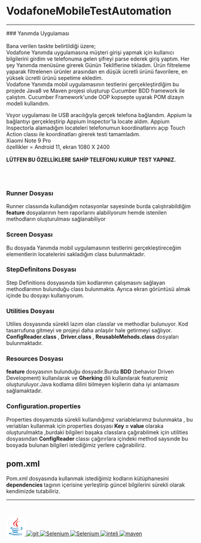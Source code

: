 # VodafoneMobileTestAutomation

<hr/>
### Yanımda Uygulaması <br/>
<br/>Bana verilen taskte belirtildiği üzere; 
<br/>Vodafone Yanımda uygulamasına müşteri girişi yapmak için kullanıcı bilgilerini girdim ve telefonuma 
gelen şifreyi parse ederek giriş yaptım. Her şey Yanımda menüsüne girerek Günün
Tekliflerine tıkladım. Ürün filtreleme yaparak filtrelenen ürünler arasından en düşük ücretli ürünü favorilere,
en yüksek ücretli ürünü sepetime ekledim. 
<br/>
Vodafone Yanımda mobil uygulamasının testlerini gerçekleştirdiğim bu projede Java8 ve Maven projesi oluşturup
Cucumber BDD framework ile çalıştım. Cucumber Framework'unde OOP kopsepte uyarak POM dizayn modeli kullandım.


Vsyor uygulaması ile USB aracılığıyla gerçek telefona bağlandım. Appium la bağlantıyı gerçekleştirip
Appium Inspector'la locate aldım. Appium Inspectorla alamadığım locateleri telefonumun koordinatlarını 
açıp Touch Action classı ile koordinatları girerek testi tamamladım. <br/>
Xiaomi Note 9 Pro <br/>
özellikler = Android 11,  ekran  1080 X 2400  <br/>
<br/>
<b>LÜTFEN BU ÖZELLİKLERE SAHİP TELEFONU KURUP TEST YAPINIZ.</b>
<br/>

<br/>

<br/>

### Runner Dosyası <br/>
Runner classında kullandığım notasyonlar sayesinde burda çalıştırabildiğim <b>feature</b>  dosyalarının hem raporlarını alabiliyorum hemde istenilen methodların oluşturulması sağlanabiliyor 

### Screen Dosyası <br/>
Bu dosyada Yanımda mobil uygulamasının testlerini gerçekleştireceğim elementlerin locatelerini sakladığım class bulunmaktadır. 

### StepDefinitons Dosyası <br/>
Step Definitions dosyasında  tüm kodlarımın çalışmasını sağlayan methodlarımın bulunduğu class bulunmakta. Ayrıca ekran görüntüsü almak içinde bu dosyayı kullanıyorum. 
 
### Utilities Dosyası <br/>
Utilies dosyasında sürekli lazım olan classlar ve methodlar bulunuyor. Kod tasarrufuna gitmeyi ve projeyi daha anlaşılır hale getirmeyi sağlıyor. 
<b> ConfigReader.class</b> , <b> Driver.class </b> ,  <b> ReusableMehods.class </b>   dosyaları bulunmaktadır. 

### Resources Dosyası <br/>
<b> feature </b> dosyasının bulunduğu dosyadır.Burda <b>BDD</b> (behavior Driven Development) kullanılarak ve <b> Gherking </b> dili kullanılarak featuremiz oluşturuluyor.Java kodlama dilini bilmeyen kişilerin daha iyi anlamasını sağlamaktadır.

### <b> Configuration.properties </b>
Properties dosyamızda sürekli kullandığımız variablelarımız bulunmakta , bu veriabları kullanmak için properties dosyası <b> Key  =  value </b> olaraka oluşturulmakta ,burdaki bilgileri başaka classlara çağırabilmek için utilities dosyasından
<b> ConfigReader </b> classı çağırırlara içindeki method saysınde bu bosyada bulunan bilgileri istediğimiz yerlere çağırabiliriz.

## pom.xml
Pom.xml dosyasında kullanmak istediğimiz kodların kütüphanesini  <b> dependencies </b> tagının içerisine yerleştirip güncel bilgilerini sürekli olarak kendimizde tutabiliriz.

<hr/>



 

<br/>

<a href="https://www.java.com" target="_blank" rel="noreferrer"> <img src="https://raw.githubusercontent.com/devicons/devicon/master/icons/java/java-original.svg" alt="java" width="50" height="50"/> </a>
<a href="https://git-scm.com/" target="_blank" rel="noreferrer"> <img src="https://www.vectorlogo.zone/logos/git-scm/git-scm-icon.svg" alt="git" width="40" height="40"/> </a>
<a href="https://www.appium.com" target="_blank" rel="noreferrer"> <img src="https://miro.medium.com/max/698/0*Ar7dArTvLIGrRs2n.png" alt="Selenium" width="100" height="50"/> </a>
<a href="https://www.selenium.com" target="_blank" rel="noreferrer"> <img src="https://camo.githubusercontent.com/4b95df4d6ca7a01afc25d27159804dc5a7d0df41d8131aaf50c9f84847dfda21/68747470733a2f2f73656c656e69756d2e6465762f696d616765732f73656c656e69756d5f6c6f676f5f7371756172655f677265656e2e706e67" alt="Selenium" width="50" height="50"/> </a>
<a href="https://www.intelj.com" target="_blank" rel="noreferrer"> <img src="https://encrypted-tbn0.gstatic.com/images?q=tbn:ANd9GcQak-N8W03mK25slV1lwM80i0y1obRPPJOaLA&usqp=CAU" alt="intelj" width="80" height="40"/> </a>
<a href="https://www.maven.com" target="_blank" rel="noreferrer"> <img src="https://koraypeker.com/wp-content/uploads/2018/06/1_xsrKVt69q3JsZzLD-ldekQ.jpeg" alt="maven" width="100" height="40"/> </a>

<br/>





<br/>
